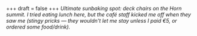 
+++
draft = false
+++
_Ultimate sunbaking spot: deck chairs on the Horn summit. I tried eating lunch here, but the café staff kicked me off when they saw me (stingy pricks &mdash; they wouldn't let me stay unless I paid €5, or ordered some food/drink)._
